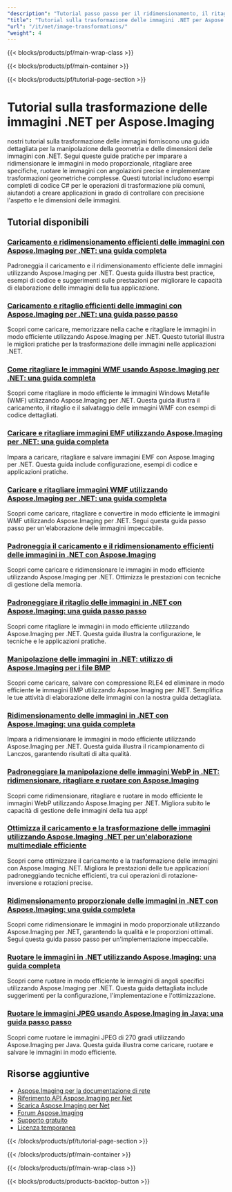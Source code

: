```yaml
---
"description": "Tutorial passo passo per il ridimensionamento, il ritaglio, la rotazione e le trasformazioni geometriche delle immagini utilizzando Aspose.Imaging per .NET."
"title": "Tutorial sulla trasformazione delle immagini .NET per Aspose.Imaging"
"url": "/it/net/image-transformations/"
"weight": 4
---
```


{{< blocks/products/pf/main-wrap-class >}}

{{< blocks/products/pf/main-container >}}

{{< blocks/products/pf/tutorial-page-section >}}
# Tutorial sulla trasformazione delle immagini .NET per Aspose.Imaging

nostri tutorial sulla trasformazione delle immagini forniscono una guida dettagliata per la manipolazione della geometria e delle dimensioni delle immagini con .NET. Segui queste guide pratiche per imparare a ridimensionare le immagini in modo proporzionale, ritagliare aree specifiche, ruotare le immagini con angolazioni precise e implementare trasformazioni geometriche complesse. Questi tutorial includono esempi completi di codice C# per le operazioni di trasformazione più comuni, aiutandoti a creare applicazioni in grado di controllare con precisione l'aspetto e le dimensioni delle immagini.

## Tutorial disponibili

### [Caricamento e ridimensionamento efficienti delle immagini con Aspose.Imaging per .NET: una guida completa](./efficient-image-loading-resizing-aspose-imaging-net/)
Padroneggia il caricamento e il ridimensionamento efficiente delle immagini utilizzando Aspose.Imaging per .NET. Questa guida illustra best practice, esempi di codice e suggerimenti sulle prestazioni per migliorare le capacità di elaborazione delle immagini della tua applicazione.

### [Caricamento e ritaglio efficienti delle immagini con Aspose.Imaging per .NET: una guida passo passo](./load-crop-images-aspose-imaging-dotnet/)
Scopri come caricare, memorizzare nella cache e ritagliare le immagini in modo efficiente utilizzando Aspose.Imaging per .NET. Questo tutorial illustra le migliori pratiche per la trasformazione delle immagini nelle applicazioni .NET.

### [Come ritagliare le immagini WMF usando Aspose.Imaging per .NET: una guida completa](./crop-wmf-images-aspose-imaging-net/)
Scopri come ritagliare in modo efficiente le immagini Windows Metafile (WMF) utilizzando Aspose.Imaging per .NET. Questa guida illustra il caricamento, il ritaglio e il salvataggio delle immagini WMF con esempi di codice dettagliati.

### [Caricare e ritagliare immagini EMF utilizzando Aspose.Imaging per .NET: una guida completa](./load-crop-emf-images-aspose-imaging-net/)
Impara a caricare, ritagliare e salvare immagini EMF con Aspose.Imaging per .NET. Questa guida include configurazione, esempi di codice e applicazioni pratiche.

### [Caricare e ritagliare immagini WMF utilizzando Aspose.Imaging per .NET: una guida completa](./load-crop-wmf-image-aspose-imaging-net/)
Scopri come caricare, ritagliare e convertire in modo efficiente le immagini WMF utilizzando Aspose.Imaging per .NET. Segui questa guida passo passo per un'elaborazione delle immagini impeccabile.

### [Padroneggia il caricamento e il ridimensionamento efficienti delle immagini in .NET con Aspose.Imaging](./aspose-imaging-net-image-loading-resizing/)
Scopri come caricare e ridimensionare le immagini in modo efficiente utilizzando Aspose.Imaging per .NET. Ottimizza le prestazioni con tecniche di gestione della memoria.

### [Padroneggiare il ritaglio delle immagini in .NET con Aspose.Imaging: una guida passo passo](./master-image-cropping-aspose-imaging-dotnet/)
Scopri come ritagliare le immagini in modo efficiente utilizzando Aspose.Imaging per .NET. Questa guida illustra la configurazione, le tecniche e le applicazioni pratiche.

### [Manipolazione delle immagini in .NET: utilizzo di Aspose.Imaging per i file BMP](./master-image-manipulation-dotnet-aspose-imaging/)
Scopri come caricare, salvare con compressione RLE4 ed eliminare in modo efficiente le immagini BMP utilizzando Aspose.Imaging per .NET. Semplifica le tue attività di elaborazione delle immagini con la nostra guida dettagliata.

### [Ridimensionamento delle immagini in .NET con Aspose.Imaging: una guida completa](./master-image-resizing-aspose-imaging-dotnet/)
Impara a ridimensionare le immagini in modo efficiente utilizzando Aspose.Imaging per .NET. Questa guida illustra il ricampionamento di Lanczos, garantendo risultati di alta qualità.

### [Padroneggiare la manipolazione delle immagini WebP in .NET: ridimensionare, ritagliare e ruotare con Aspose.Imaging](./master-webp-manipulation-net-resize-crop-rotate-aspose-imaging/)
Scopri come ridimensionare, ritagliare e ruotare in modo efficiente le immagini WebP utilizzando Aspose.Imaging per .NET. Migliora subito le capacità di gestione delle immagini della tua app!

### [Ottimizza il caricamento e la trasformazione delle immagini utilizzando Aspose.Imaging .NET per un'elaborazione multimediale efficiente](./optimizing-image-loading-transformation-aspose-imaging-net/)
Scopri come ottimizzare il caricamento e la trasformazione delle immagini con Aspose.Imaging .NET. Migliora le prestazioni delle tue applicazioni padroneggiando tecniche efficienti, tra cui operazioni di rotazione-inversione e rotazioni precise.

### [Ridimensionamento proporzionale delle immagini in .NET con Aspose.Imaging: una guida completa](./resize-images-proportionally-aspose-imaging-dotnet/)
Scopri come ridimensionare le immagini in modo proporzionale utilizzando Aspose.Imaging per .NET, garantendo la qualità e le proporzioni ottimali. Segui questa guida passo passo per un'implementazione impeccabile.

### [Ruotare le immagini in .NET utilizzando Aspose.Imaging: una guida completa](./rotate-images-net-aspose-imaging-guide/)
Scopri come ruotare in modo efficiente le immagini di angoli specifici utilizzando Aspose.Imaging per .NET. Questa guida dettagliata include suggerimenti per la configurazione, l'implementazione e l'ottimizzazione.

### [Ruotare le immagini JPEG usando Aspose.Imaging in Java: una guida passo passo](./rotate-jpeg-images-aspose-imaging-java/)
Scopri come ruotare le immagini JPEG di 270 gradi utilizzando Aspose.Imaging per Java. Questa guida illustra come caricare, ruotare e salvare le immagini in modo efficiente.

## Risorse aggiuntive

- [Aspose.Imaging per la documentazione di rete](https://docs.aspose.com/imaging/net/)
- [Riferimento API Aspose.Imaging per Net](https://reference.aspose.com/imaging/net/)
- [Scarica Aspose.Imaging per Net](https://releases.aspose.com/imaging/net/)
- [Forum Aspose.Imaging](https://forum.aspose.com/c/imaging)
- [Supporto gratuito](https://forum.aspose.com/)
- [Licenza temporanea](https://purchase.aspose.com/temporary-license/)

{{< /blocks/products/pf/tutorial-page-section >}}

{{< /blocks/products/pf/main-container >}}

{{< /blocks/products/pf/main-wrap-class >}}

{{< blocks/products/products-backtop-button >}}